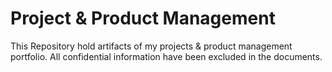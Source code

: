 # Project & Product Management
This Repository hold artifacts of my projects & product management portfolio. All confidential information have been excluded in the documents.
